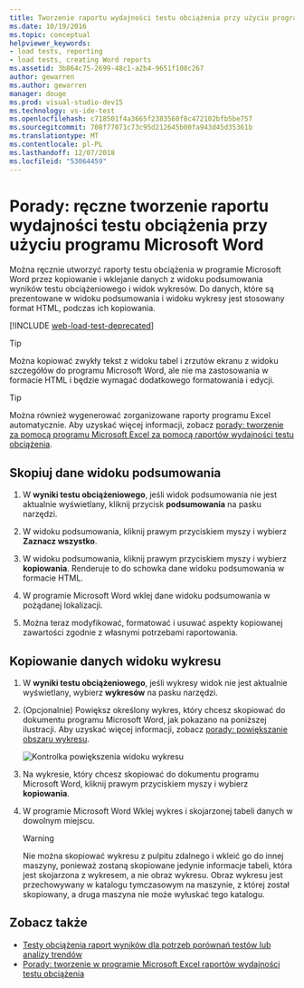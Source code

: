 ```yaml
---
title: Tworzenie raportu wydajności testu obciążenia przy użyciu programu Microsoft Word
ms.date: 10/19/2016
ms.topic: conceptual
helpviewer_keywords:
- load tests, reporting
- load tests, creating Word reports
ms.assetid: 3b864c75-2699-48c1-a2b4-9651f108c267
author: gewarren
ms.author: gewarren
manager: douge
ms.prod: visual-studio-dev15
ms.technology: vs-ide-test
ms.openlocfilehash: c718501f4a3665f2383560f8c472102bfb5be757
ms.sourcegitcommit: 708f77071c73c95d212645b00fa943d45d35361b
ms.translationtype: MT
ms.contentlocale: pl-PL
ms.lasthandoff: 12/07/2018
ms.locfileid: "53064459"
---
```

# <a name="how-to-manually-create-a-load-test-performance-report-using-microsoft-word"></a>Porady: ręczne tworzenie raportu wydajności testu obciążenia przy użyciu programu Microsoft Word

Można ręcznie utworzyć raporty testu obciążenia w programie Microsoft Word przez kopiowanie i wklejanie danych z widoku podsumowania wyników testu obciążeniowego i widok wykresów. Do danych, które są prezentowane w widoku podsumowania i widoku wykresy jest stosowany format HTML, podczas ich kopiowania.

[!INCLUDE [web-load-test-deprecated](includes/web-load-test-deprecated.md)]

> [!TIP]
> Można kopiować zwykły tekst z widoku tabel i zrzutów ekranu z widoku szczegółów do programu Microsoft Word, ale nie ma zastosowania w formacie HTML i będzie wymagać dodatkowego formatowania i edycji.

> [!TIP]
> Można również wygenerować zorganizowane raporty programu Excel automatycznie. Aby uzyskać więcej informacji, zobacz [porady: tworzenie za pomocą programu Microsoft Excel za pomocą raportów wydajności testu obciążenia](../test/how-to-create-load-test-performance-reports-using-microsoft-excel.md).

## <a name="copy-summary-view-data"></a>Skopiuj dane widoku podsumowania

1.  W **wyniki testu obciążeniowego**, jeśli widok podsumowania nie jest aktualnie wyświetlany, kliknij przycisk **podsumowania** na pasku narzędzi.

2.  W widoku podsumowania, kliknij prawym przyciskiem myszy i wybierz **Zaznacz wszystko**.

3.  W widoku podsumowania, kliknij prawym przyciskiem myszy i wybierz **kopiowania**. Renderuje to do schowka dane widoku podsumowania w formacie HTML.

4.  W programie Microsoft Word wklej dane widoku podsumowania w pożądanej lokalizacji.

5.  Można teraz modyfikować, formatować i usuwać aspekty kopiowanej zawartości zgodnie z własnymi potrzebami raportowania.

## <a name="copy-graph-view-data"></a>Kopiowanie danych widoku wykresu

1.  W **wyniki testu obciążeniowego**, jeśli wykresy widok nie jest aktualnie wyświetlany, wybierz **wykresów** na pasku narzędzi.

2.  (Opcjonalnie) Powiększ określony wykres, który chcesz skopiować do dokumentu programu Microsoft Word, jak pokazano na poniższej ilustracji. Aby uzyskać więcej informacji, zobacz [porady: powiększanie obszaru wykresu](../test/how-to-zoom-in-on-a-region-of-the-graph-in-load-test-results.md).

     ![Kontrolka powiększenia widoku wykresu](../test/media/ltest_zoomcontrol.png)

3.  Na wykresie, który chcesz skopiować do dokumentu programu Microsoft Word, kliknij prawym przyciskiem myszy i wybierz **kopiowania**.

4.  W programie Microsoft Word Wklej wykres i skojarzonej tabeli danych w dowolnym miejscu.

    > [!WARNING]
    > Nie można skopiować wykresu z pulpitu zdalnego i wkleić go do innej maszyny, ponieważ zostaną skopiowane jedynie informacje tabeli, która jest skojarzona z wykresem, a nie obraz wykresu. Obraz wykresu jest przechowywany w katalogu tymczasowym na maszynie, z której został skopiowany, a druga maszyna nie może wyłuskać tego katalogu.

## <a name="see-also"></a>Zobacz także

- [Testy obciążenia raport wyników dla potrzeb porównań testów lub analizy trendów](../test/compare-load-test-results.md)
- [Porady: tworzenie w programie Microsoft Excel raportów wydajności testu obciążenia](../test/how-to-create-load-test-performance-reports-using-microsoft-excel.md)
